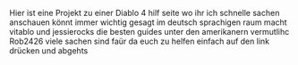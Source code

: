 Hier ist eine Projekt zu einer Diablo 4 hilf seite wo ihr ich schnelle sachen anschauen könnt immer wichtig gesagt im deutsch sprachigen raum macht vitablo und jessierocks die besten guides unter den amerikanern vermutlihc Rob2426 viele sachen sind faür da euch zu helfen einfach auf den link drücken und abgehts
